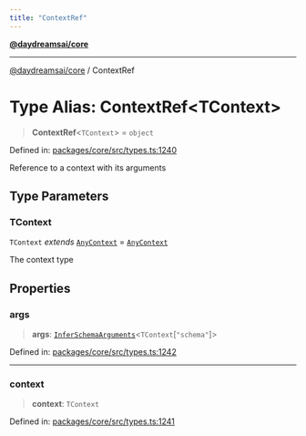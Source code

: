 ```yaml
---
title: "ContextRef"
---
```


[**@daydreamsai/core**](./api-reference.md)

***

[@daydreamsai/core](./api-reference.md) / ContextRef

# Type Alias: ContextRef\<TContext\>

> **ContextRef**\<`TContext`\> = `object`

Defined in: [packages/core/src/types.ts:1240](https://github.com/dojoengine/daydreams/blob/612e9304717c546d301f9cac8c204de734cac957/packages/core/src/types.ts#L1240)

Reference to a context with its arguments

## Type Parameters

### TContext

`TContext` *extends* [`AnyContext`](./AnyContext.md) = [`AnyContext`](./AnyContext.md)

The context type

## Properties

### args

> **args**: [`InferSchemaArguments`](./InferSchemaArguments.md)\<`TContext`\[`"schema"`\]\>

Defined in: [packages/core/src/types.ts:1242](https://github.com/dojoengine/daydreams/blob/612e9304717c546d301f9cac8c204de734cac957/packages/core/src/types.ts#L1242)

***

### context

> **context**: `TContext`

Defined in: [packages/core/src/types.ts:1241](https://github.com/dojoengine/daydreams/blob/612e9304717c546d301f9cac8c204de734cac957/packages/core/src/types.ts#L1241)
